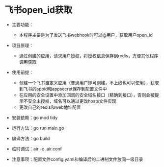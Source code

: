 <!--
 * @Author: zhangpanfeng
 * @Date: 2022-03-18 15:44:27
 * @LastEditors: zhangpanfeng
 * @LastEditTime: 2022-04-06 16:17:06
 * @FilePath: \get_feishu_uid\readme.md
 * email: 995199148@qq.com
 * Copyright (c) 2022 by zhangpanfeng, All Rights Reserved. 
-->
# 飞书open_id获取

* 主要功能：
  * 本程序主要是为了发送飞书webhook时可以@用户，获取用户open_id
* 项目原理：
  * 通过创建的应用，请求用户授权，将授权信息保存到redis，方便其他程序调用获取
* 使用前提：
  * 创建一个飞书自定义应用（普通用户即可创建，不上线也可以使用），获取到飞书的appid和appsecret保存到配置文件中
  * 在应用的安全设置中添加回调的安全域名接口（精确到接口），否则会被提示不安全未授权，域名可以通过更改hosts文件实现
  * 更改自己的redis和web地址配置


* 安装依赖：go mod tidy
* 运行方法：go run main.go
* 编译方法：go build
* 临时调试：air -c .air.conf
* 注意事项：配置文件config.yaml和编译后的二进制文件放同一级目录